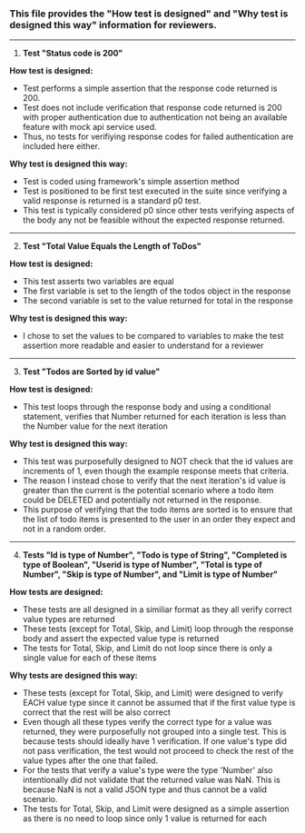 ### This file provides the "How test is designed" and "Why test is designed this way" information for reviewers.
---

1. **Test "Status code is 200"**

**How test is designed:**
- Test performs a simple assertion that the response code returned is 200.
- Test does not include verification that response code returned is 200 with proper authentication due to authentication not being an available feature with mock api service used.
- Thus, no tests for verifiying response codes for failed authentication are included here either.

**Why test is designed this way:**
- Test is coded using framework's simple assertion method
- Test is positioned to be first test executed in the suite since verifying a valid response is returned is a standard p0 test.
- This test is typically considered p0 since other tests verifying aspects of the body any not be feasible without the expected response returned.

---
2. **Test "Total Value Equals the Length of ToDos"**

**How test is designed:**
- This test asserts two variables are equal
- The first variable is set to the length of the todos object in the response
- The second variable is set to the value returned for total in the response

**Why test is designed this way:**
- I chose to set the values to be compared to variables to make the test assertion more readable and easier to understand for a reviewer

---

3. **Test "Todos are Sorted by id value"**

**How test is designed:**
- This test loops through the response body and using a conditional statement, verifies that Number returned for each iteration is less than the Number value for the next iteration

**Why test is designed this way:**
- This test was purposefully designed to NOT check that the id values are increments of 1, even though the example response meets that criteria.
- The reason I instead chose to verify that the next iteration's id value is greater than the current is the potential scenario where a todo item could be DELETED and potentially not returned in the response.
- This purpose of verifying that the todo items are sorted is to ensure that the list of todo items is presented to the user in an order they expect and not in a random order.

---

4. **Tests "Id is type of Number", "Todo is type of String", "Completed is type of Boolean", "Userid is type of Number", "Total is type of Number", "Skip is type of Number", and "Limit is type of Number"**

**How tests are designed:**
- These tests are all designed in a similiar format as they all verify correct value types are returned
- These tests (except for Total, Skip, and Limit) loop through the response body and assert the expected value type is returned
- The tests for Total, Skip, and Limit do not loop since there is only a single value for each of these items

**Why tests are designed this way:**
- These tests (except for Total, Skip, and Limit) were designed to verify EACH value type since it cannot be assumed that if the first value type is correct that the rest will be also correct
- Even though all these types verify the correct type for a value was returned, they were purposefully not grouped into a single test.  This is because tests should ideally have 1 verification.  If one value's type did not pass verification, the test would not proceed to check the rest of the value types after the one that failed.
- For the tests that verify a value's type were the type 'Number' also intentionally did not validate that the returned value was NaN.  This is because NaN is not a valid JSON type and thus cannot be a valid scenario.
- The tests for Total, Skip, and Limit were designed as a simple assertion as there is no need to loop since only 1 value is returned for each
